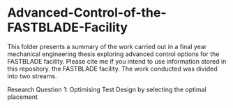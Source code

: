 # Advanced-Control-of-the-FASTBLADE-Facility
This folder presents a summary of the work carried out in a final year mechanical engineering thesis exploring advanced control options for the FASTBLADE facility.  Please cite me if you intend to use information stored in this repository.
the FASTBLADE facility. The work conducted was divided into two streams.

Research Question 1: Optimising Test Design by selecting the optimal placement 

